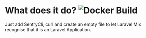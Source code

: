 # What does it do? ![Docker Build](https://img.shields.io/docker/cloud/build/splintnet/alpine-node)

Just add SentryCli, curl and create an empty file to let Laravel Mix recognise that it is an Laravel Application.
